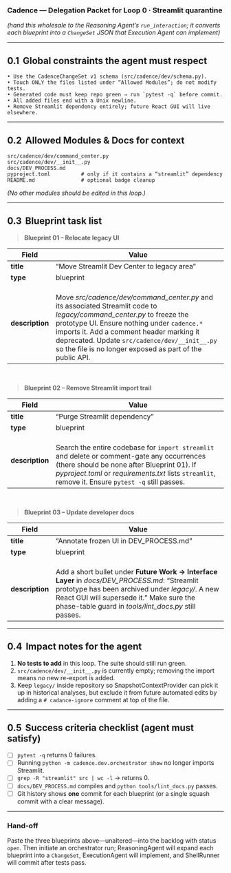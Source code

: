 ### Cadence — Delegation Packet for **Loop 0 · Streamlit quarantine**

*(hand this wholesale to the Reasoning Agent’s `run_interaction`; it converts each blueprint into a `ChangeSet` JSON that Execution Agent can implement)*

---

## 0.1  Global constraints the agent must respect

```text
• Use the CadenceChangeSet v1 schema (src/cadence/dev/schema.py).
• Touch ONLY the files listed under “Allowed Modules”; do not modify tests.
• Generated code must keep repo green ⇒ run `pytest -q` before commit.
• All added files end with a Unix newline.
• Remove Streamlit dependency entirely; future React GUI will live elsewhere.
```

---

## 0.2  Allowed Modules & Docs for context

```text
src/cadence/dev/command_center.py
src/cadence/dev/__init__.py
docs/DEV_PROCESS.md
pyproject.toml          # only if it contains a “streamlit” dependency
README.md               # optional badge cleanup
```

*(No other modules should be edited in this loop.)*

---

## 0.3  Blueprint task list

> **Blueprint 01 – Relocate legacy UI**

| Field           | Value                                                                                                                                                                                                                                                                                                                                |
| --------------- | ------------------------------------------------------------------------------------------------------------------------------------------------------------------------------------------------------------------------------------------------------------------------------------------------------------------------------------ |
| **title**       | “Move Streamlit Dev Center to legacy area”                                                                                                                                                                                                                                                                                           |
| **type**        | blueprint                                                                                                                                                                                                                                                                                                                            |
| **description** | <br>Move *src/cadence/dev/command\_center.py* and its associated Streamlit code to *legacy/command\_center.py* to freeze the prototype UI. Ensure nothing under `cadence.*` imports it. Add a comment header marking it deprecated. Update `src/cadence/dev/__init__.py` so the file is no longer exposed as part of the public API. |

<br>

> **Blueprint 02 – Remove Streamlit import trail**

| Field           | Value                                                                                                                                                                                                                                                |
| --------------- | ---------------------------------------------------------------------------------------------------------------------------------------------------------------------------------------------------------------------------------------------------- |
| **title**       | “Purge Streamlit dependency”                                                                                                                                                                                                                         |
| **type**        | blueprint                                                                                                                                                                                                                                            |
| **description** | <br>Search the entire codebase for `import streamlit` and delete or comment-gate any occurrences (there should be none after Blueprint 01). If *pyproject.toml* or *requirements.txt* lists `streamlit`, remove it. Ensure `pytest -q` still passes. |

<br>

> **Blueprint 03 – Update developer docs**

| Field           | Value                                                                                                                                                                                                                                                        |
| --------------- | ------------------------------------------------------------------------------------------------------------------------------------------------------------------------------------------------------------------------------------------------------------ |
| **title**       | “Annotate frozen UI in DEV\_PROCESS.md”                                                                                                                                                                                                                      |
| **type**        | blueprint                                                                                                                                                                                                                                                    |
| **description** | <br>Add a short bullet under **Future Work → Interface Layer** in *docs/DEV\_PROCESS.md*: “Streamlit prototype has been archived under *legacy/*. A new React GUI will supersede it.” Make sure the phase-table guard in *tools/lint\_docs.py* still passes. |

---

## 0.4  Impact notes for the agent

1. **No tests to add** in this loop. The suite should still run green.
2. `src/cadence/dev/__init__.py` is currently empty; removing the import means *no* new re-export is added.
3. Keep `legacy/` inside repository so SnapshotContextProvider can pick it up in historical analyses, but exclude it from future automated edits by adding a `# cadance-ignore` comment at top of the file.

---

## 0.5  Success criteria checklist (agent must satisfy)

* [ ] `pytest -q` returns 0 failures.
* [ ] Running `python -m cadence.dev.orchestrator show` no longer imports Streamlit.
* [ ] `grep -R "streamlit" src | wc -l` → returns 0.
* [ ] `docs/DEV_PROCESS.md` compiles and `python tools/lint_docs.py` passes.
* [ ] Git history shows **one** commit for each blueprint (or a single squash commit with a clear message).

---

### Hand-off

Paste the three blueprints above—unaltered—into the backlog with status `open`.
Then initiate an orchestrator run; ReasoningAgent will expand each blueprint into a `ChangeSet`, ExecutionAgent will implement, and ShellRunner will commit after tests pass.
